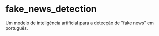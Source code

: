 # fake_news_detection
Um modelo de inteligência artificial para a detecção de "fake news" em português.
